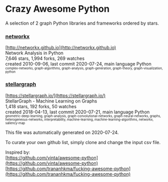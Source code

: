 # Crazy Awesome Python
A selection of 2 graph Python libraries and frameworks ordered by stars.  


### [networkx](https://github.com/networkx/networkx)  
[http://networkx.github.io](http://networkx.github.io)  
Network Analysis in Python  
7,646 stars, 1,994 forks, 269 watches  
created 2010-09-06, last commit 2020-07-24, main language Python  
<sub><sup>complex-networks, graph-algorithms, graph-analysis, graph-generation, graph-theory, graph-visualization, python</sup></sub>


### [stellargraph](https://github.com/stellargraph/stellargraph)  
[https://stellargraph.io/](https://stellargraph.io/)  
StellarGraph - Machine Learning on Graphs  
1,418 stars, 192 forks, 50 watches  
created 2018-04-13, last commit 2020-07-21, main language Python  
<sub><sup>geometric-deep-learning, graph-analysis, graph-convolutional-networks, graph-neural-networks, graphs, heterogeneous-networks, interpretability, machine-learning, machine-learning-algorithms, networkx, saliency-map</sup></sub>


This file was automatically generated on 2020-07-24.  

To curate your own github list, simply clone and change the input csv file.  

Inspired by:  
[https://github.com/vinta/awesome-python](https://github.com/vinta/awesome-python)  
[https://github.com/trananhkma/fucking-awesome-python](https://github.com/trananhkma/fucking-awesome-python)  
